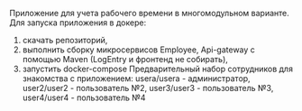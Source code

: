 Приложение для учета рабочего времени в многомодульном варианте.
Для запуска приложения в докере:
1) скачать репозиторий,
2) выполнить сборку микросервисов Employee, Api-gateway с помощью Maven (LogEntry и фронтенд не собирать),
3) запустить docker-compose
Предварительный набор сотрудников для знакомства с приложением: usera/usera - администратор, user2/user2 - пользователь №2, user3/user3 - пользователь №3, user4/user4 - пользователь №4
